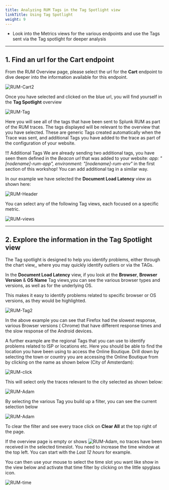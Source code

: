 ```yaml
---
title: Analyzing RUM Tags in the Tag Spotlight view
linkTitle: Using Tag Spotlight
weight: 9
---
```

* Look into the Metrics views for the various endpoints and use the Tags sent via the Tag spotlight for deeper analysis

---

## 1. Find an url for the Cart endpoint

From the RUM Overview page, please select the url for the **Cart** endpoint to dive deeper into the information available for this endpoint.

![RUM-Cart2](/images/rum/RUM-select-cart.png)

Once you have selected and clicked on the blue url, you will find yourself in the **Tag Spotlight** overview

![RUM-Tag](/images/rum/RUM-TAG-Overview.png)

Here you will see all of the tags that have been sent to Splunk RUM as part of the RUM traces. The tags displayed will be relevant to the overview that you have selected.  These are generic Tags created automatically when the Trace was sent, and additional Tags you have added to the trace as part of the configuration of your website.

!!! Additional Tags
    We are already sending two additional tags, you have seen them defined in the *Beacon url* that was added to your website:  *app: "[nodename]-rum-app", environment: "[nodename]-rum-env"* in the first section of this workshop!
    You can add additional tag in a similar way.

In our example we have selected the **Document Load Latency** view as shown here:

![RUM-Header](/images/rum/RUM-Selection.png)

You can select any of the following Tag views, each focused on a specific metric.

![RUM-views](/images/rum/RUM-Tag-views.png)

---

## 2. Explore the information in the Tag Spotlight view

The Tag spotlight is designed to help you identify  problems, either through the chart view,, where you may quickly identify outliers or via the TAGs.

In the **Document Load Latency** view, if you look at the **Browser**, **Browser Version** & **OS Name** Tag views,you can see the various browser types and versions, as well as for the underlying OS.

This makes it easy to identify problems related to specific browser or OS versions, as they would be highlighted.

![RUM-Tag2](/images/rum/RUMBrowserTags.png)

In the above example you can see that Firefox had the slowest response,  various Browser versions ( Chrome) that have different response times  and the slow response of the Android devices.

A further example are the regional Tags that you can use to identify problems related to ISP or locations etc. Here you should be able to find the location you have been using to access the Online Boutique. Drill down by selecting  the town or country you are accessing the Online Boutique from by clicking on the name as shown below (City of Amsterdam):

![RUM-click](/images/rum/RUM-Region.png)

This will select only the traces relevant to the city selected as shown below:

![RUM-Adam](/images/rum/RUM-Adam.png)

By selecting the various Tag you build up a filter, you can see the current selection  below

![RUM-Adam](/images/rum/RUM-Filter.png)

To clear the filter and see every trace click on **Clear All** at the top right of the page.

If the overview page  is empty or shows ![RUM-Adam](/images/rum/RUM-NoTime.png), no traces have been received in the selected timeslot.
You need to increase the time window at the top left.  You can start with the *Last 12 hours* for example.

You can then use your mouse to select the time slot you want like show in the view below and  activate that time filter by clicking on the little spyglass icon.

![RUM-time](/images/rum/RUM-TimeSelect.png)
